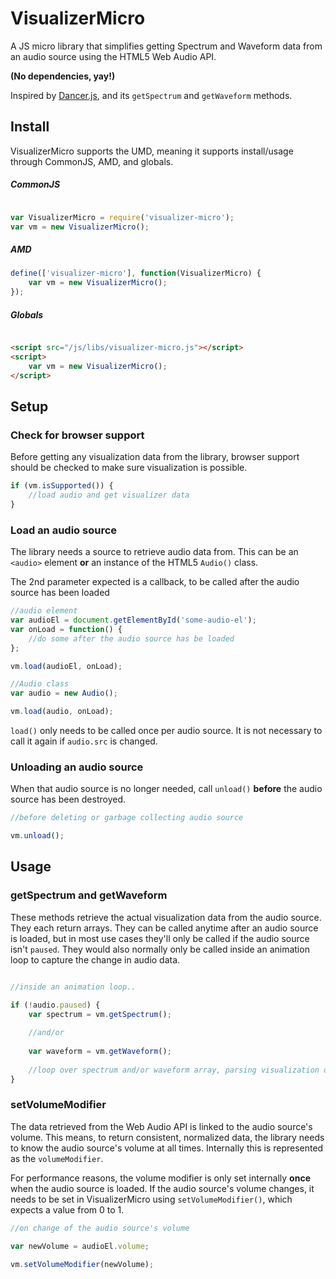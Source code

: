 # VisualizerMicro

A JS micro library that simplifies getting Spectrum and Waveform data from an audio source using the HTML5 Web Audio API.

**(No dependencies, yay!)**

Inspired by [Dancer.js](https://github.com/jsantell/dancer.js/), and its `getSpectrum` and `getWaveform` methods.

## Install

VisualizerMicro supports the UMD, meaning it supports install/usage through CommonJS, AMD, and globals.

##### CommonJS

```js

var VisualizerMicro = require('visualizer-micro');
var vm = new VisualizerMicro();

```

##### AMD

```js
define(['visualizer-micro'], function(VisualizerMicro) {
	var vm = new VisualizerMicro();
});

```

##### Globals

```html

<script src="/js/libs/visualizer-micro.js"></script>
<script>
	var vm = new VisualizerMicro();
</script>

```

## Setup

### Check for browser support

Before getting any visualization data from the library, browser support should be checked to make sure visualization is possible.

```js
if (vm.isSupported()) {
    //load audio and get visualizer data
}
```

### Load an audio source

The library needs a source to retrieve audio data from. This can be an `<audio>` element **or** an instance of the HTML5 `Audio()` class.

The 2nd parameter expected is a callback, to be called after the audio source has been loaded 

```js
//audio element
var audioEl = document.getElementById('some-audio-el');
var onLoad = function() {
    //do some after the audio source has be loaded
};

vm.load(audioEl, onLoad);
```

```js
//Audio class
var audio = new Audio();

vm.load(audio, onLoad);

```

`load()` only needs to be called once per audio source. It is not necessary to call it again if `audio.src` is changed.

### Unloading an audio source

When that audio source is no longer needed, call `unload()` **before** the audio source has been destroyed.

```js
//before deleting or garbage collecting audio source

vm.unload();

```
        
## Usage

### getSpectrum and getWaveform

These methods retrieve the actual visualization data from the audio source. They each return arrays. They can be called anytime after an audio source is loaded, but in most use cases they'll only be called if the audio source isn't `paused`. They would also normally only be called inside an animation loop to capture the change in audio data.

```js

//inside an animation loop..

if (!audio.paused) {
    var spectrum = vm.getSpectrum();
    
    //and/or
    
    var waveform = vm.getWaveform();
    
    //loop over spectrum and/or waveform array, parsing visualization data..
}
```
    
### setVolumeModifier

The data retrieved from the Web Audio API is linked to the audio source's volume. This means, to return consistent, normalized data, the library needs to know the audio source's volume at all times. Internally this is represented as the `volumeModifier`.

For performance reasons, the volume modifier is only set internally **once** when the audio source is loaded. If the audio source's volume changes, it needs to be set in VisualizerMicro using `setVolumeModifier()`, which expects a value from 0 to 1.

```js
//on change of the audio source's volume

var newVolume = audioEl.volume;

vm.setVolumeModifier(newVolume);

```